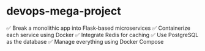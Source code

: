 # devops-mega-project
✅ Break a monolithic app into Flask-based microservices
✅ Containerize each service using Docker
✅ Integrate Redis for caching
✅ Use PostgreSQL as the database
✅ Manage everything using Docker Compose
